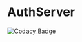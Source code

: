 # AuthServer
[![Codacy Badge](https://api.codacy.com/project/badge/Grade/043ecc4717194904bfea73ab56af5947)](https://app.codacy.com/gh/LukasReschke/AuthServer?utm_source=github.com&utm_medium=referral&utm_content=LukasReschke/AuthServer&utm_campaign=Badge_Grade_Settings)